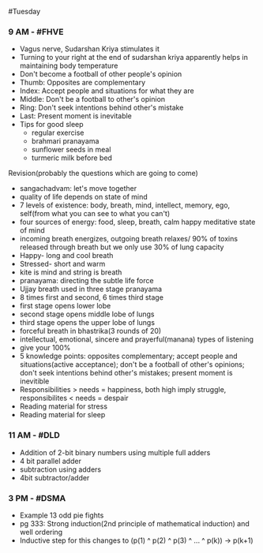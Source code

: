 #Tuesday 
### 9 AM - #FHVE 
- Vagus nerve, Sudarshan Kriya stimulates it
- Turning to your right at the end of sudarshan kriya apparently helps in maintaining body temperature
- Don't become a football of other people's opinion
- Thumb: Opposites are complementary
- Index: Accept people and situations for what they are
- Middle: Don't be a football to other's opinion
- Ring: Don't seek intentions behind other's mistake
- Last: Present moment is inevitable
- Tips for good sleep
	- regular exercise
	- brahmari pranayama
	- sunflower seeds in meal
	- turmeric milk before bed


Revision(probably the questions which are going to come)
- sangachadvam: let's move together
- quality of life depends on state of mind
- 7 levels of existence: body, breath, mind, intellect, memory, ego, self(from what you can see to what you can't)
- four sources of energy: food, sleep, breath, calm happy meditative state of mind
- incoming breath energizes, outgoing breath relaxes/ 90% of toxins released through breath but we only use 30% of lung capacity
- Happy- long and cool breath
- Stressed- short and warm
- kite is mind and string is breath
- pranayama: directing the subtle life force
- Ujjay breath used in three stage pranayama
- 8 times first and second, 6 times third stage
- first stage opens lower lobe
- second stage opens middle lobe of lungs
- third stage opens the upper lobe of lungs
- forceful breath in bhastrika(3 rounds of 20)
- intellectual, emotional, sincere and prayerful(manana) types of listening
- give your 100%
- 5 knowledge points: opposites complementary; accept people and situations(active acceptance); don't be a football of other's opinions; don't seek intentions behind other's mistakes; present moment is inevitible
- Responsibilities > needs = happiness, both high imply struggle, responsibilites < needs = despair
- Reading material for stress
- Reading material for sleep

### 11 AM - #DLD 
- Addition of 2-bit binary numbers using multiple full adders
- 4 bit parallel adder
- subtraction using adders
- 4bit subtractor/adder

### 3 PM - #DSMA 
- Example 13 odd pie fights
- pg 333: Strong induction(2nd principle of mathematical induction) and well ordering
- Inductive step for this changes to (p(1) ^ p(2) ^ p(3) ^ ... ^ p(k)) -> p(k+1)
